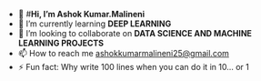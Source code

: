 - 👋 #**Hi, I’m Ashok Kumar.Malineni**
- 🌱 I’m currently learning **DEEP LEARNING**
- 💞️ I’m looking to collaborate on **DATA SCIENCE AND MACHINE LEARNING PROJECTS**
- 📫 How to reach me ashokkumarmalineni25@gmail.com
- ⚡ Fun fact: Why write 100 lines when you can do it in 10… or 1

<!---
AshokKumar2525/AshokKumar2525 is a ✨ special ✨ repository because its `README.md` (this file) appears on your GitHub profile.
You can click the Preview link to take a look at your changes.
--->
